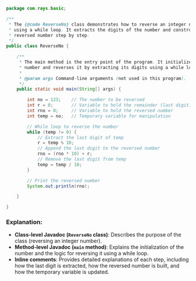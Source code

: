 ```java
package com.rays.basic;

/**
 * The {@code ReverseNo} class demonstrates how to reverse an integer number
 * using a while loop. It extracts the digits of the number and constructs the
 * reversed number step by step.
 */
public class ReverseNo {

    /**
     * The main method is the entry point of the program. It initializes an integer
     * number and reverses it by extracting its digits using a while loop.
     * 
     * @param args Command-line arguments (not used in this program).
     */
    public static void main(String[] args) {

        int no = 123;    // The number to be reversed
        int r = 0;       // Variable to hold the remainder (last digit)
        int rno = 0;     // Variable to hold the reversed number
        int temp = no;   // Temporary variable for manipulation

        // While loop to reverse the number
        while (temp != 0) {
            // Extract the last digit of temp
            r = temp % 10;
            // Append the last digit to the reversed number
            rno = (rno * 10) + r;
            // Remove the last digit from temp
            temp = temp / 10;
        }

        // Print the reversed number
        System.out.println(rno);

    }

}
```

### Explanation:

- **Class-level Javadoc (`ReverseNo` class)**: Describes the purpose of the class (reversing an integer number).
- **Method-level Javadoc (`main` method)**: Explains the initialization of the number and the logic for reversing it using a while loop.
- **Inline comments**: Provides detailed explanations of each step, including how the last digit is extracted, how the reversed number is built, and how the temporary variable is updated.
